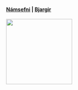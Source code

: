 #### [Námsefni](https://github.com/vefhonnun/21V/wiki) | [Bjargir](https://github.com/vefhonnun/21V/wiki/Bjargir)

<img src="https://github.com/vefhonnun/21V/blob/main/S%C3%BDnid%C3%A6mi/img/21VHB-logo.jpg" width="180" height="180" />
